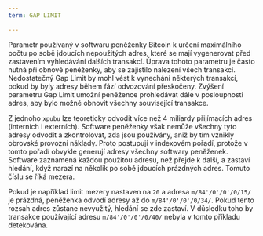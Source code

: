 ```yaml
---
term: GAP LIMIT

---
```

Parametr používaný v softwaru peněženky Bitcoin k určení maximálního počtu po sobě jdoucích nepoužitých adres, které se mají vygenerovat před zastavením vyhledávání dalších transakcí. Úprava tohoto parametru je často nutná při obnově peněženky, aby se zajistilo nalezení všech transakcí. Nedostatečný Gap Limit by mohl vést k vynechání některých transakcí, pokud by byly adresy během fází odvozování přeskočeny. Zvýšení parametru Gap Limit umožní peněžence prohledávat dále v posloupnosti adres, aby bylo možné obnovit všechny související transakce.

Z jednoho `xpubu` lze teoreticky odvodit více než 4 miliardy přijímacích adres (interních i externích). Software peněženky však nemůže všechny tyto adresy odvodit a zkontrolovat, zda jsou používány, aniž by tím vznikly obrovské provozní náklady. Proto postupují v indexovém pořadí, protože v tomto pořadí obvykle generují adresy všechny softwary peněženek. Software zaznamená každou použitou adresu, než přejde k další, a zastaví hledání, když narazí na několik po sobě jdoucích prázdných adres. Tomuto číslu se říká mezera.

Pokud je například limit mezery nastaven na `20` a adresa `m/84'/0'/0'/0/15/` je prázdná, peněženka odvodí adresy až do `m/84'/0'/0'/0/34/`. Pokud tento rozsah adres zůstane nevyužitý, hledání se zde zastaví. V důsledku toho by transakce používající adresu `m/84'/0'/0'/0/40/` nebyla v tomto příkladu detekována.
